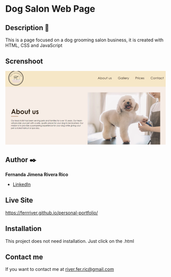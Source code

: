 # Dog Salon Web Page

## Description 📝
This is a page focused on a dog grooming salon business, it is created with HTML, CSS and JavaScript

## Screnshoot

![](./images/ss-salon-page.png)

## Author ✒️
**Fernanda Jimena Rivera Rico**

* [LinkedIn](https://www.linkedin.com/in/fernandariverarico/)

## Live Site
https://ferrriver.github.io/personal-portfolio/

## Installation
This project does not need installation. Just click on the .html

## Contact me
If you want to contact me at river.fer.ric@gmail.com